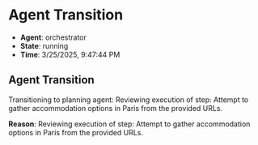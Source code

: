 # Agent Transition

- **Agent**: orchestrator
- **State**: running
- **Time**: 3/25/2025, 9:47:44 PM

## Agent Transition

Transitioning to planning agent: Reviewing execution of step: Attempt to gather accommodation options in Paris from the provided URLs.

**Reason**: Reviewing execution of step: Attempt to gather accommodation options in Paris from the provided URLs.

